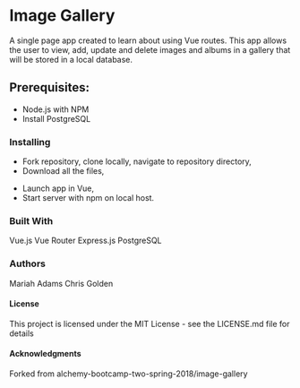 # Image Gallery
A single page app created to learn about using Vue routes. This app allows the user to view, add, update and delete images and albums in a gallery that will be stored in a local database.

## Prerequisites:
* Node.js with NPM
* Install PostgreSQL 

### Installing
* Fork repository, clone locally, navigate to repository directory,
* Download all the files,
<!-- Add more detailed step=-by-step instructions here on what to download -->
* Launch app in Vue,
* Start server with npm on local host.

### Built With
Vue.js 
Vue Router
Express.js
PostgreSQL

### Authors
Mariah Adams
Chris Golden

#### License
This project is licensed under the MIT License - see the LICENSE.md file for details

#### Acknowledgments
Forked from alchemy-bootcamp-two-spring-2018/image-gallery 